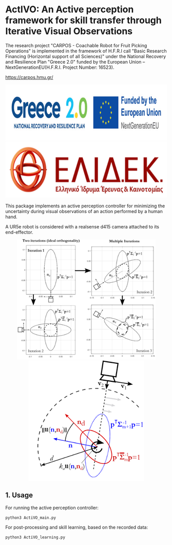# ActIVO: An Active perception framework for skill transfer through Iterative Visual Observations 

The research project "CARPOS - Coachable Robot for Fruit Picking Operations" is implemented in the framework of H.F.R.I call "Basic Research Financing (Horizontal support of all Sciences)" under the National Recovery and Resilience Plan "Greece 2.0" funded by the European Union – NextGenerationEU(H.F.R.I. Project Number: 16523).

https://carpos.hmu.gr/ 

<p align="center">
  <img src="./doc/Greece_2.jpg" height="175" />
  <img src="./doc/elidek_logo.png" height="175" />
</p>

This package implements an active perception controller for minimizing the uncertainty during visual observations of an action performed by a human hand. 

A UR5e robot is considered with a realsense d415 camera attached to its end-effector.


<p align="center">
  <img src="./doc/example_ellipses_crop.png" height="375" />
  <img src="./doc/control_descr.png" height="375" />
</p>


## 1. Usage

For running the active perception controller:

```
python3 ActiVO_main.py

```

For post-processing and skill learning, based on the recorded data:

```
python3 ActiVO_learning.py

```
